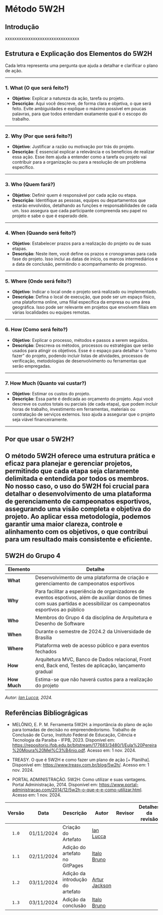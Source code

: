 # Método 5W2H
## Introdução
xxxxxxxxxxxxxxxxxxxxxxxxxxxxxxxx

## Estrutura e Explicação dos Elementos do 5W2H

Cada letra representa uma pergunta que ajuda a detalhar e clarificar o plano de ação.

---

### 1. What (O que será feito?)
   - **Objetivo**: Explicar a natureza da ação, tarefa ou projeto.
   - **Descrição**: Aqui você descreve, de forma clara e objetiva, o que será feito. Evite ambiguidades e explique o máximo possível em poucas palavras, para que todos entendam exatamente qual é o escopo do trabalho.
---

### 2. Why (Por que será feito?)
   - **Objetivo**: Justificar a razão ou motivação por trás do projeto.
   - **Descrição**: É essencial explicar a relevância e os benefícios de realizar essa ação. Esse item ajuda a entender como a tarefa ou projeto vai contribuir para a organização ou para a resolução de um problema específico.

---

### 3. Who (Quem fará?)
   - **Objetivo**: Definir quem é responsável por cada ação ou etapa.
   - **Descrição**: Identifique as pessoas, equipes ou departamentos que estarão envolvidos, detalhando as funções e responsabilidades de cada um. Isso assegura que cada participante compreenda seu papel no projeto e sabe o que é esperado dele.
---

### 4. When (Quando será feito?)
   - **Objetivo**: Estabelecer prazos para a realização do projeto ou de suas etapas.
   - **Descrição**: Neste item, você define os prazos e cronogramas para cada fase do projeto. Isso inclui as datas de início, os marcos intermediários e a data de conclusão, permitindo o acompanhamento de progresso.
  
---

### 5. Where (Onde será feito?)
   - **Objetivo**: Indicar o local onde o projeto será realizado ou implementado.
   - **Descrição**: Defina o local de execução, que pode ser um espaço físico, uma plataforma online, uma filial específica da empresa ou uma área geográfica. Isso pode ser relevante em projetos que envolvem filiais em várias localidades ou equipes remotas.

---

### 6. How (Como será feito?)
   - **Objetivo**: Explicar o processo, métodos e passos a serem seguidos.
   - **Descrição**: Descreva os métodos, processos ou estratégias que serão usados para atingir os objetivos. Esse é o espaço para detalhar o “como fazer” do projeto, podendo incluir listas de atividades, processos de verificação, metodologias de desenvolvimento ou ferramentas que serão empregadas.
---

### 7. How Much (Quanto vai custar?)
   - **Objetivo**: Estimar os custos do projeto.
   - **Descrição**: Essa parte é dedicada ao orçamento do projeto. Aqui você descreve os custos totais ou parciais (de cada etapa), que podem incluir horas de trabalho, investimento em ferramentas, materiais ou contratação de serviços externos. Isso ajuda a assegurar que o projeto seja viável financeiramente.
 
---
## Por que usar o 5W2H?

O método 5W2H oferece uma estrutura prática e eficaz para planejar e gerenciar projetos, permitindo que cada etapa seja claramente delimitada e entendida por todos os membros. No nosso caso, o uso do 5W2H foi crucial para detalhar o desenvolvimento de uma plataforma de gerenciamento de campeonatos esportivos, assegurando uma visão completa e objetiva do projeto. Ao aplicar essa metodologia, podemos garantir uma maior clareza, controle e alinhamento com os objetivos, o que contribui para um resultado mais consistente e eficiente.
---

## 5W2H do Grupo 4

| Elemento     | Detalhe                                                                                                   |
|--------------|-----------------------------------------------------------------------------------------------------------|
| **What**     | Desenvolvimento de uma plataforma de criação e gerenciamento de campeonatos esportivos                               |
| **Why**      | Para facilitar a esperiência de organizadores de eventos espotivos, além de auxiliar donos de times com suas partidas e acessibilizar os campeonatos esportivos ao público       |
| **Who**      | Membros do Grupo 4 da disciplina de Arquitetura e Desenho de Software                                             |
| **When**     | Durante o semestre de 2024.2 da Universidade de Brasília                                     |
| **Where**    | Plataforma web de acesso público e para eventos fechados                           |
| **How**      | Arquitetura MVC, Banco de Dados relacional, Front end, Back end, Testes de aplicação, lançamento gradual                          |
| **How Much** | Estima-se que não haverá custos para a realização do projeto                                                   |

_Autor:  [Ian Lucca](https://github.com/IanLucca12), 2024._

## Referências Bibliográgicas 
- MELÔNIO, E. P. M. Ferramenta 5W2H: a importância do plano de ação para tomadas de decisão no empreendedorismo. Trabalho de Conclusão de Curso, Instituto Federal de Educação, Ciência e Tecnologia da Paraíba - IFPB, 2023. Disponível em: <https://repositorio.ifpb.edu.br/bitstream/177683/3480/1/Eula%20Pereira%20Moura%20Mel%C3%B4nio.pdf>. Acesso em: 1 nov. 2024. 

- TREASY. O que é 5W2H e como fazer um plano de ação [+ Planilha]. Disponível em: <https://www.treasy.com.br/blog/5w2h/>. Acesso em: 1 nov. 2024. 

- PORTAL ADMINISTRAÇÃO. 5W2H: Como utilizar e suas vantagens. Portal Administração, 2014. Disponível em: <https://www.portal-administracao.com/2014/12/5w2h-o-que-e-e-como-utilizar.html>. Acesso em: 1 nov. 2024.

|Versão|Data|Descrição|Autor|Revisor| Detalhes da revisão |
|:----:|----|---------|-----|:-------:| ----- |
|`1.0`| 01/11/2024 | Criação do Artefato |[Ian Lucca](https://github.com/IanLucca12)  | |
|`1.1`| 02/11/2024 | Adição do artefato no GitPages |[Italo Bruno](https://github.com/italobrunoM)  | | |
|`1.2`| 03/11/2024 | Adição da introdução do artefato |[Artur Jackson](https://github.com/artur-jack)  | | |
|`1.3`| 03/11/2024 | Adição da conclusão |[Italo Bruno](https://github.com/italobrunoM)  | | |
